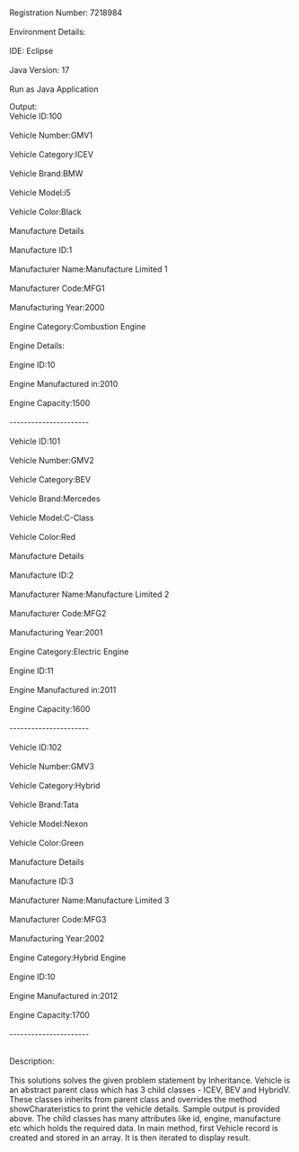 <br>Registration Number: 7218984</br>
<br>Environment Details:</br>
<br>IDE: Eclipse</br>
<br>Java Version: 17</br>
<br>Run as Java Application</br>

<p>Output:
<br>Vehicle ID:100</br>
<br>Vehicle Number:GMV1 </br>
<br>Vehicle Category:ICEV</br>
<br>Vehicle Brand:BMW</br>
<br>Vehicle Model:i5</br>
<br>Vehicle Color:Black</br>
<br>Manufacture Details</br>
<br>Manufacture ID:1</br>
<br>Manufacturer Name:Manufacture Limited 1</br>
<br>Manufacturer Code:MFG1</br>
<br>Manufacturing Year:2000</br>
<br>Engine Category:Combustion Engine</br>
<br>Engine Details:</br>
<br>Engine ID:10</br>
<br>Engine Manufactured in:2010</br>
<br>Engine Capacity:1500</br>
<br>----------------------</br>
<br>Vehicle ID:101</br>
<br>Vehicle Number:GMV2</br>
<br>Vehicle Category:BEV</br>
<br>Vehicle Brand:Mercedes</br>
<br>Vehicle Model:C-Class</br>
<br>Vehicle Color:Red</br>
<br>Manufacture Details</br>
<br>Manufacture ID:2</br>
<br>Manufacturer Name:Manufacture Limited 2</br>
<br>Manufacturer Code:MFG2</br>
<br>Manufacturing Year:2001</br>
<br>Engine Category:Electric Engine</br>
<br>Engine ID:11</br>
<br>Engine Manufactured in:2011</br>
<br>Engine Capacity:1600</br>
<br>----------------------</br>
<br>Vehicle ID:102</br>
<br>Vehicle Number:GMV3</br>
<br>Vehicle Category:Hybrid</br>
<br>Vehicle Brand:Tata</br>
<br>Vehicle Model:Nexon</br>
<br>Vehicle Color:Green</br>
<br>Manufacture Details</br>
<br>Manufacture ID:3</br>
<br>Manufacturer Name:Manufacture Limited 3</br>
<br>Manufacturer Code:MFG3</br>
<br>Manufacturing Year:2002</br>
<br>Engine Category:Hybrid Engine</br>
<br>Engine ID:10</br>
<br>Engine Manufactured in:2012</br>
<br>Engine Capacity:1700</br>
<br>----------------------</br>
</p>

<p><br>Description:</br>
<br>This solutions solves the given problem statement by Inheritance. Vehicle is an abstract parent class which has 3 child classes - ICEV, BEV and HybridV. These classes inherits from parent class and overrides the method showCharateristics to print the vehicle details. Sample output is provided above. The child classes has many attributes like id, engine, manufacture etc which holds the required data. In main method, first Vehicle record is created and stored in an array. It is then iterated to display result.</br></p>